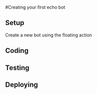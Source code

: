 #Creating your first echo bot

## Setup
Create a new bot using the floating action

## Coding


## Testing

## Deploying